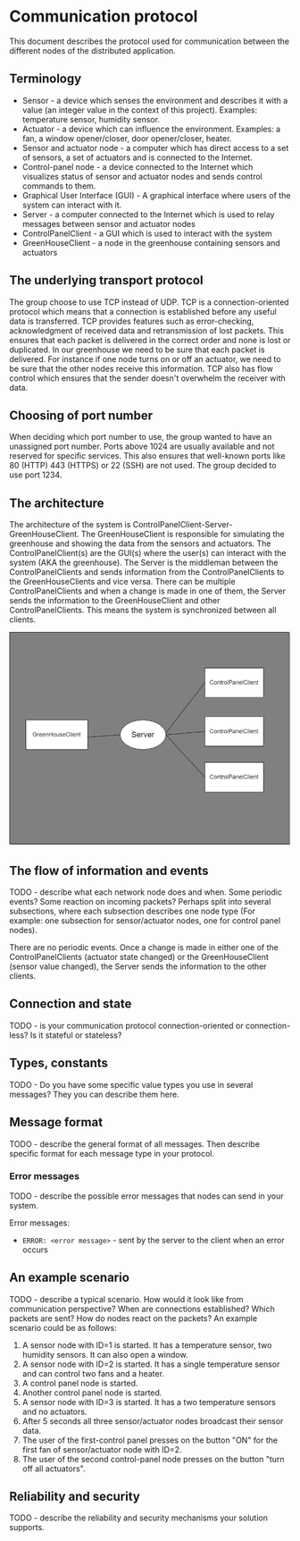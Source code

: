 # Communication protocol

This document describes the protocol used for communication between the different nodes of the
distributed application.

## Terminology

* Sensor - a device which senses the environment and describes it with a value (an integer value in
  the context of this project). Examples: temperature sensor, humidity sensor.
* Actuator - a device which can influence the environment. Examples: a fan, a window opener/closer,
  door opener/closer, heater.
* Sensor and actuator node - a computer which has direct access to a set of sensors, a set of
  actuators and is connected to the Internet.
* Control-panel node - a device connected to the Internet which visualizes status of sensor and
  actuator nodes and sends control commands to them.
* Graphical User Interface (GUI) - A graphical interface where users of the system can interact with
  it.
* Server - a computer connected to the Internet which is used to relay messages between sensor and
  actuator nodes
* ControlPanelClient - a GUI which is used to interact with the system
* GreenHouseClient - a node in the greenhouse containing sensors and actuators


## The underlying transport protocol

The group choose to use TCP instead of UDP. TCP is a connection-oriented protocol which means that
a connection is established before any useful data is transferred.
TCP provides features such as error-checking, acknowledgment of received data and retransmission of lost packets.
This ensures that each packet is delivered in the correct order and none is lost or duplicated.
In our greenhouse we need to be sure that each packet is delivered. For instance if one node turns on or off
an actuator, we need to be sure that the other nodes receive this information. TCP also has flow control 
which ensures that the sender doesn't overwhelm the receiver with data.

## Choosing of port number

When deciding which port number to use, the group wanted to have an unassigned port number. Ports above 1024
are usually available and not reserved for specific services. This also ensures that well-known ports like 80 (HTTP)
443 (HTTPS) or 22 (SSH) are not used. The group decided to use port 1234.


## The architecture

The architecture of the system is ControlPanelClient-Server-GreenHouseClient. The GreenHouseClient is responsible for 
simulating the greenhouse and showing the data from the sensors and actuators. The ControlPanelClient(s) are the GUI(s) where
the user(s) can interact with the system (AKA the greenhouse). The Server is the middleman between the ControlPanelClients and
sends information from the ControlPanelClients to the GreenHouseClients and vice versa. There can be multiple ControlPanelClients
and when a change is made in one of them, the Server sends the information to the GreenHouseClient and other ControlPanelClients.
This means the system is synchronized between all clients. 

![Alt text](images/NetworkArchitecture(1).png)

## The flow of information and events

TODO - describe what each network node does and when. Some periodic events? Some reaction on 
incoming packets? Perhaps split into several subsections, where each subsection describes one 
node type (For example: one subsection for sensor/actuator nodes, one for control panel nodes).

There are no periodic events. Once a change is made in either one of the ControlPanelClients (actuator state changed)
or the GreenHouseClient (sensor value changed), the Server sends the information to the other clients.


## Connection and state

TODO - is your communication protocol connection-oriented or connection-less? Is it stateful or 
stateless? 

## Types, constants

TODO - Do you have some specific value types you use in several messages? They you can describe 
them here.

## Message format

TODO - describe the general format of all messages. Then describe specific format for each 
message type in your protocol.

### Error messages

TODO - describe the possible error messages that nodes can send in your system.

Error messages:
* `ERROR: <error message>` - sent by the server to the client when an error occurs

## An example scenario

TODO - describe a typical scenario. How would it look like from communication perspective? When 
are connections established? Which packets are sent? How do nodes react on the packets? An 
example scenario could be as follows:
1. A sensor node with ID=1 is started. It has a temperature sensor, two humidity sensors. It can
   also open a window.
2. A sensor node with ID=2 is started. It has a single temperature sensor and can control two fans
   and a heater.
3. A control panel node is started.
4. Another control panel node is started.
5. A sensor node with ID=3 is started. It has a two temperature sensors and no actuators.
6. After 5 seconds all three sensor/actuator nodes broadcast their sensor data.
7. The user of the first-control panel presses on the button "ON" for the first fan of
   sensor/actuator node with ID=2.
8. The user of the second control-panel node presses on the button "turn off all actuators".

## Reliability and security

TODO - describe the reliability and security mechanisms your solution supports.
